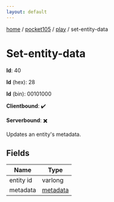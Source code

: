 ```yaml
---
layout: default
---
```


[home](/)  /  [pocket105](/protocol/pocket105)  /  [play](/protocol/pocket105/play)  /  set-entity-data

# Set-entity-data

**Id**: 40

**Id** (hex): 28

**Id** (bin): 00101000

**Clientbound**: ✔️

**Serverbound**: ✖️

Updates an entity's metadata.

## Fields

Name | Type
---|---
entity id | varlong
metadata | [metadata](/protocol/pocket105/metadata)


